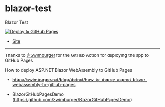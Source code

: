 # blazor-test
Blazor Test

[![Deploy to GitHub Pages](https://github.com/AlexHedley/blazor-test/workflows/Deploy%20to%20GitHub%20Pages/badge.svg)](https://github.com/AlexHedley/blazor-test/actions?query=workflow%3A%22Deploy+to+GitHub+Pages%22)

- [Site](https://alexhedley.github.io/blazor-test/)

---

Thanks to [@Swimburger](https://github.com/Swimburger) for the GitHub Action for deploying the app to GitHub Pages

How to deploy ASP.NET Blazor WebAssembly to GitHub Pages
- https://swimburger.net/blog/dotnet/how-to-deploy-aspnet-blazor-webassembly-to-github-pages

 - BlazorGitHubPagesDemo (https://github.com/Swimburger/BlazorGitHubPagesDemo)
